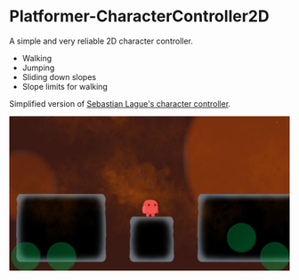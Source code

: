 # Platformer-CharacterController2D

A simple and very reliable 2D character controller.
- Walking
- Jumping
- Sliding down slopes
- Slope limits for walking

Simplified version of [Sebastian Lague's character controller](https://github.com/SebLague/2DPlatformer-Tutorial).

![Image not found](https://github.com/Doometnick/Platformer-CharacterController2D/blob/master/img.JPG)
